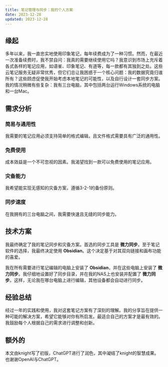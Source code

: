 ```yaml
---
title: 笔记管理与同步：我的个人方案 
date: 2023-12-28
updated: 2023-12-28
---
```

## 缘起

多年以来，我一直忠实地使用印象笔记，每年续费成为了一种习惯。然而，在最近一次准备续费时，我不禁自问：我真的需要继续使用它吗？我意识到市场上充斥着各式各样的笔记应用，如语雀、印象笔记、有道等，每一款都有其独到之处。这些云笔记服务无疑非常优秀，但它们总让我困惑于一个核心问题：我的数据究竟归谁所有？这些顾虑促使我开始考虑本地笔记的可能性，以及自行设计一套同步方案。我的情况稍微有些复杂：我有三台电脑，其中包括两台运行Windows系统的电脑和一台Mac。

## 需求分析

### 简易与通用性

我需要的笔记应用必须支持简单的格式编辑，且文件格式需要具有广泛的通用性。

### 免费使用

成本效益是一个不可忽视的因素。我渴望找到一款可以免费使用的笔记应用。

### 灾备能力

我希望能实现无感知的灾备方案，遵循3-2-1的备份原则。

### 同步速度

在我拥有的三台电脑之间，我需要快速且无缝的同步能力。

## 技术方案

我最终确定了我的笔记同步和灾备方案。首选的同步工具是 **微力同步**。至于笔记软件的选择，我最终决定使用 **Obsidian**。这个决定基于对其双向链接和画布功能的喜爱。

我在所有需要进行笔记编辑的电脑上安装了 **Obsidian**，并在这些电脑上安装了 **微力同步**。我仔细地设置好了同步目录，并在我的NAS上也安装并配置了 **微力同步**。这样，无论我在哪台电脑上进行编辑，其他设备都会自动进行同步。

## 经验总结

经过一年的实践和使用，我对这套笔记方案有了深刻的理解。我的分享旨在提供一种可能的解决方案，希望它能够对你有所启发。最适合自己的方案才是最有效的。我鼓励每个人根据自己的需求进行调整和创新。

## 额外的

本文由knight写了初版，ChatGPT进行了润色，其中凝结了knight的智慧成果。也谢谢OpenAI与ChatGPT。